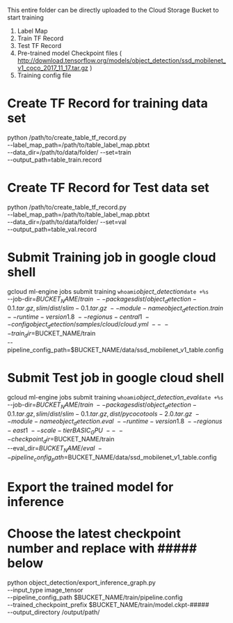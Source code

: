 This entire folder can be directly uploaded to the Cloud Storage Bucket to start training
1. Label Map
2. Train TF Record
3. Test TF Record
4. Pre-trained model Checkpoint files ( http://download.tensorflow.org/models/object_detection/ssd_mobilenet_v1_coco_2017_11_17.tar.gz )
5. Training config file



# Create TF Record for training data set
python /path/to/create_table_tf_record.py \
    --label_map_path=/path/to/table_label_map.pbtxt \
    --data_dir=/path/to/data/folder/ --set=train \
    --output_path=table_train.record
	
# Create TF Record for Test data set	
python /path/to/create_table_tf_record.py \
    --label_map_path=/path/to/table_label_map.pbtxt \
    --data_dir=/path/to/data/folder/ --set=val \
    --output_path=table_val.record

# Submit Training job in google cloud shell 
gcloud ml-engine jobs submit training `whoami`_object_detection_`date +%s` \
    --job-dir=$BUCKET_NAME/train \
    --packages dist/object_detection-0.1.tar.gz,slim/dist/slim-0.1.tar.gz \
    --module-name object_detection.train \
    --runtime-version 1.8 \
    --region us-central1 \
    --config object_detection/samples/cloud/cloud.yml \
    -- \
    --train_dir=$BUCKET_NAME/train \
    --pipeline_config_path=$BUCKET_NAME/data/ssd_mobilenet_v1_table.config
	
	
# Submit Test job in google cloud shell 	
gcloud ml-engine jobs submit training `whoami`_object_detection_eval_`date +%s` \
    --job-dir=$BUCKET_NAME/train \
    --packages dist/object_detection-0.1.tar.gz,slim/dist/slim-0.1.tar.gz,dist/pycocotools-2.0.tar.gz \
    --module-name object_detection.eval \
    --runtime-version 1.8 \
    --region us-east1 \
    --scale-tier BASIC_GPU \
    -- \
    --checkpoint_dir=$BUCKET_NAME/train \
    --eval_dir=$BUCKET_NAME/eval \
    --pipeline_config_path=$BUCKET_NAME/data/ssd_mobilenet_v1_table.config

# Export the trained model for inference
# Choose the latest checkpoint number and replace with ##### below	
python object_detection/export_inference_graph.py \
    --input_type image_tensor \
    --pipeline_config_path $BUCKET_NAME/train/pipeline.config \
    --trained_checkpoint_prefix $BUCKET_NAME/train/model.ckpt-##### \
    --output_directory /output/path/
